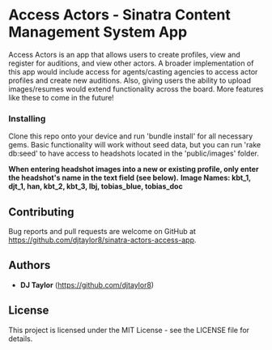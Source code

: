  # Access Actors - Sinatra Content Management System App

Access Actors is an app that allows users to create profiles, view and register for auditions, and view other actors. A broader implementation of this app would include access for agents/casting agencies to access actor profiles and create new auditions. Also, giving users the ability to upload images/resumes would extend functionality across the board. More features like these to come in the future!

### Installing

Clone this repo onto your device and run 'bundle install' for all necessary gems. Basic functionality will work without seed data, but you can run 'rake db:seed' to have access to headshots located in the 'public/images' folder.

**When entering headshot images into a new or existing profile, only enter the headshot's name in the text field (see below).**
    **Image Names: kbt_1, djt_1, han, kbt_2, kbt_3, lbj, tobias_blue, tobias_doc**

## Contributing

Bug reports and pull requests are welcome on GitHub at https://github.com/djtaylor8/sinatra-actors-access-app. 

## Authors

* **DJ Taylor** (https://github.com/djtaylor8)

## License

This project is licensed under the MIT License - see the LICENSE file for details.
